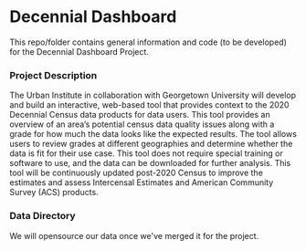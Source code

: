 # Decennial Dashboard

This repo/folder contains general information and code (to be developed)
for the Decennial Dashboard Project.

### Project Description

The Urban Institute in collaboration with Georgetown University will develop and build an interactive, web-based tool that provides context to the 2020 Decennial Census data products for data users. This tool provides an overview of an area’s potential census data quality issues along with a grade for how much the data looks like the expected results. The tool allows users to review grades at different geographies and determine whether the data is fit for their use case. This tool does not require special training or software to use, and the data can be downloaded for further analysis. This tool will be continuously updated post-2020 Census to improve the estimates and assess Intercensal Estimates and American Community Survey (ACS) products.

### Data Directory

We will opensource our data once we've merged it for the project.
